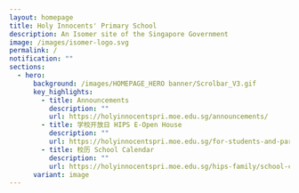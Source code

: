 ```yaml
---
layout: homepage
title: Holy Innocents' Primary School
description: An Isomer site of the Singapore Government
image: /images/isomer-logo.svg
permalink: /
notification: ""
sections:
  - hero:
      background: /images/HOMEPAGE_HERO banner/Scrolbar_V3.gif
      key_highlights:
        - title: Announcements
          description: ""
          url: https://holyinnocentspri.moe.edu.sg/announcements/
        - title: 学校开放日 HIPS E-Open House
          description: ""
          url: https://holyinnocentspri.moe.edu.sg/for-students-and-parents/e-openhouse/
        - title: 校历 School Calendar
          description: ""
          url: https://holyinnocentspri.moe.edu.sg/hips-family/school-calendar/
      variant: image
---
```

